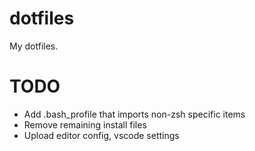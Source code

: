 
# dotfiles

My dotfiles.

# TODO
- Add .bash_profile that imports non-zsh specific items
- Remove remaining install files
- Upload editor config, vscode settings